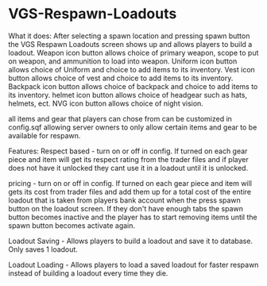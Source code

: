 # VGS-Respawn-Loadouts

What it does:
  After selecting a spawn location and pressing spawn button the VGS Respawn Loadouts screen shows up and allows players to build a loadout.
  Weapon icon button allows choice of primary weapon, scope to put on weapon, and ammunition to load into weapon.
  Uniform icon button allows choice of Uniform and choice to add items to its inventory.
  Vest icon button allows choice of vest and choice to add items to its inventory.
  Backpack icon button allows choice of backpack and choice to add items to its inventory.
  helmet icon button allows choice of headgear such as hats, helmets, ect.
  NVG icon button allows choice of night vision.

  all items and gear that players can chose from can be customized in config.sqf allowing server owners to only allow certain items and gear
  to be available for respawn.
  
Features:
  Respect based - turn on or off in config. If turned on each gear piece and item will get its respect rating from the trader files and if player
                 does not have it unlocked they cant use it in a loadout until it is unlocked.
  
  pricing - turn on or off in config. If turned on each gear piece and item will gets its cost from trader files and add them up for a total cost of the 
            entire loadout that is taken from players bank account when the press spawn button on the loadout screen. If they don't have enough tabs the 
            spawn button becomes inactive and the player has to start removing items until the spawn button becomes activate again.

  Loadout Saving - Allows players to build a loadout and save it to database. Only saves 1 loadout.

  Loadout Loading - Allows players to load a saved loadout for faster respawn instead of building a loadout every time they die.
